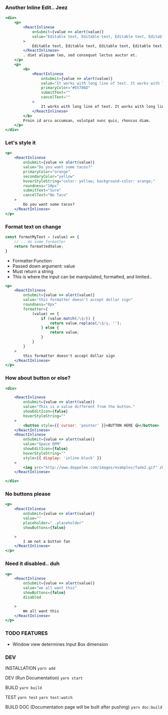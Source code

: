 ### Another Inline Edit.. Jeez
```jsx
<div>
    <p>
        <ReactInlinese
            onSubmit={value => alert(value)}
            value="Editable text, Editable text, Editable text, Editable text,"
        >
            Editable text, Editable text, Editable text, Editable text,
        </ReactInlinese>
        . diet aliquam leo, sed consequat lectus auctor et.
    </p>
    <p>
        <b>
            <ReactInlinese
                onSubmit={value => alert(value)}
                value="It works with long line of text. It works with long line of text. It works with long line of text. It works with long line of text. It works with long line of text. It works with long line of text. It works with long line of text. "
                primaryColor="#E5786D"
                submitText=""
                cancelText=""
            >
                It works with long line of text. It works with long line of text. It works with long line of text. It works with long line of text. It works with long line of text. It works with long line of text. It works with long line of text.
            </ReactInlinese>
        </b>
        Proin id arcu accumsan, volutpat nunc quis, rhoncus diam.
    </p>
</div>
```

### Let's style it
```jsx
<p>
    <ReactInlinese
        onSubmit={value => alert(value)}
        value="Do you want some tacos?"
        primaryColor="orange"
        secondaryColor="yellow"
        hoverStyleString="color: yellow; background-color: orange;"
        roundness="10px"
        submitText="Sure"
        cancelText="No Taco"
    >
        Do you want some tacos?
    </ReactInlinese>
</p>
```

### Format text on change

```js static
const formatMyText = (value) => {
    // .. do some formatter
    return formattedValue;
}
```

* Formatter:Function
* Passed down argument: value
* Must return a string
* This is where the input can be manipulated, formatted, and limited..

```jsx
<p>
    <ReactInlinese
        onSubmit={value => alert(value)}
        value="this formatter doesn't accept dollar sign"
        roundness="0px"
        formatter={
            (value) => {
                if (value.match(/\$/)) {
                    return value.replace(/\$/g, '');
                } else {
                    return value;
                }
            }
        }
    >
        this formatter doesn't accept dollar sign
    </ReactInlinese>
</p>
```

### How about button or else?
```jsx
<div>

    <ReactInlinese
        onSubmit={value => alert(value)}
        value="This is a value different from the button."
        showEditIcon={false}
        hoverStyleString=""
    >
        <button style={{ cursor: 'pointer' }}>BUTTON HERE 😄</button>
    </ReactInlinese>
    <ReactInlinese
        onSubmit={value => alert(value)}
        value="Space OPM"
        showEditIcon={false}
        hoverStyleString=""
        style={{ display: 'inline-block' }}
    >
        <img src="http://www.doppelme.com/images/examples/fade2.gif" />
    </ReactInlinese>

</div>
```


### No buttons please
```jsx
<p>
    <ReactInlinese
        onSubmit={value => alert(value)}
        value=""
        placeholder="..placeholder"
        showButtons={false}

    >
        I am not a button fan
    </ReactInlinese>
</p>
```

### Need it disabled.. duh
```jsx
<p>
    <ReactInlinese
        onSubmit={value => alert(value)}
        value="we all want this"
        showButtons={false}
        disabled

    >
        We all want this
    </ReactInlinese>
</p>
```

### TODO FEATURES
* Window view determines Input Box dimension

### DEV
INSTALLATION
`yarn add `

DEV (Run Documentation)
`yarn start`

BUILD
`yarn build`

TEST
`yarn test`
`yarn test:watch`

BUILD DOC (Documentation page will be built after pushing)
`yarn doc:build`
